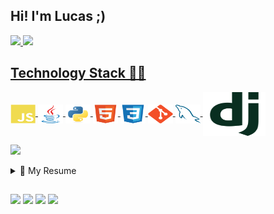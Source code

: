 ## Hi! I'm Lucas ;) 

<a href="https://github.com/lhggomes">
  <img height="180em" src="https://github-readme-stats-eight-theta.vercel.app/api?username=lhggomes&show_icons=true&theme=dark&include_all_commits=true&count_private=true"/>
  <img height="180em" src="https://github-readme-stats-eight-theta.vercel.app/api/top-langs/?username=lhggomes&layout=compact&langs_count=8&theme=dark"/>

<div style="display: inline_block">

## Technology Stack 👩‍💻

  <img align="center"  height="30" width="40" src="https://raw.githubusercontent.com/devicons/devicon/master/icons/javascript/javascript-plain.svg">
  <img align="center"  height="30" width="40" src="https://raw.githubusercontent.com/devicons/devicon/master/icons/java/java-original.svg">
  <img align="center"  height="30" width="40" src="https://raw.githubusercontent.com/devicons/devicon/master/icons/python/python-original.svg">
  <img align="center"  height="30" width="40" src="https://raw.githubusercontent.com/devicons/devicon/master/icons/html5/html5-original.svg">
  <img align="center"  height="30" width="40" src="https://raw.githubusercontent.com/devicons/devicon/master/icons/css3/css3-original.svg">
  <img align="center"  height="30" width="40" src="https://raw.githubusercontent.com/devicons/devicon/master/icons/git/git-original.svg">
  <img align="center"  height="30" width="40" src="https://raw.githubusercontent.com/devicons/devicon/master/icons/mysql/mysql-original.svg">
  <img align="center"  height="70" width="100" src="https://raw.githubusercontent.com/devicons/devicon/master/icons/django/django-plain.svg">

 
</div>

  <p align='left'>
  <a href="#"><img src="https://badges.pufler.dev/visits/lhggomes/lhggomes"></a>
  </p>
  
  <details>
  <summary>📃 My Resume</summary>


## Education

- 📖 **Information Systems (I.T)**\
📆 2019 - 2022\
📍 **Catholic University Center of Eastern Minas Gerais** - Coronel Fabriciano, Brazil

## Experience

<img align="right" src="https://img.shields.io/badge/Git-F05032?style=for-the-badge&logo=git&logoColor=white" />
<img align="right" src="https://img.shields.io/badge/(My)SQL-4479A1?logo=mysql&logoColor=white" />
<img align="right" src="https://img.shields.io/badge/Python-14354C?style=for-the-badge&logo=python&logoColor=white" />
<img align="right" src="https://img.shields.io/badge/JavaScript-F7DF1E?style=for-the-badge&logo=javascript&logoColor=black"/>
<img align="right" src="https://img.shields.io/badge/Django-092E20?style=for-the-badge&logo=django&logoColor=white"/>

- 👨‍💻 **Django Intern Developer**\
📆 2021 - Moment\
📍 **<a href="https://www.jobconvo.com/" target="_blank">JobConvo Tecnologia</a>** - Belo Horizonte/MG, Brazil

<br>
<img align="right" src="https://img.shields.io/badge/GitLab-330F63?style=for-the-badge&logo=gitlab&logoColor=white" />
<img align="right" src="https://img.shields.io/badge/Python-3776AB?style=for-the-badge&logo=python&logoColor=white" />
<img align="right" src="https://img.shields.io/badge/SAP-0FAAFF?style=for-the-badge&logo=sap&logoColor=white" />
<img align="right" src="https://img.shields.io/badge/Docker-2CA5E0?style=for-the-badge&logo=docker&logoColor=white" />
<img align="right" src="https://img.shields.io/badge/MongoDB-4EA94B?style=for-the-badge&logo=mongodb&logoColor=white" />

- 👨‍💻 **I.T Intern**\
📆 2020 - Moment\
📍 **<a href="https://www.aperam.com/" target="_blank">Aperam South America</a>** - Timoteo/MG, Brazil

<br>

- 👨‍💻 **Supply analyst**\
📆 2013 - 2021\
📍 **<a href="http://tudobom.com.br/" target="_blank">Tudobom Comercial Eireli</a>** - Coronel Fabriciano/MG, Brazil

</details>

  ##
  
  <div>
  <a href = "mailto: lucas.henrique.s.go@gmail.com"><img src="https://img.shields.io/badge/-Gmail-%23EA4335?style=for-the-badge&logo=gmail&logoColor=white" target="_blank"></a>
  <a href="https://www.linkedin.com/in/lucas-henrique-silva-gomes-161524166/" target="_blank"><img src="https://img.shields.io/badge/-LinkedIn-%230077B5?style=for-the-badge&logo=linkedin&logoColor=white" target="_blank"></a>
  <a href = "https://wa.me/qr/K3KPH5RY3SGKE1"><img src="https://img.shields.io/badge/WhatsApp-25D366?style=for-the-badge&logo=whatsapp&logoColor=white" target="_blank"></a>
  <a href = "https://t.me/ggomes_lucas"><img src="https://img.shields.io/badge/Telegram-2CA5E0?style=for-the-badge&logo=telegram&logoColor=white" target="_blank"></a>
  </div>
